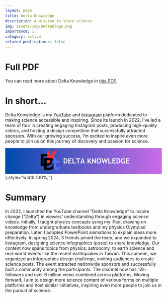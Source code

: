 ```yaml
---
layout: page
title: Delta Knowledge
description: A mission to share science.
img: assets/img/DeltaKlogo.png
importance: 1
category: active
related_publications: false
---
```


# Full PDF
You can read more about Delta Knowledge in [this PDF](/assets/pdf/DeltaKnowledgePortfolio.pdf).

# In short...
Delta Knowledge is my [YouTube](https://www.youtube.com/@deltaknowledge15) and [Instagram](https://www.instagram.com/deltakphy/) platform dedicated to making science accessible and inspiring. Since its launch in 2022, I’ve led a team of four in creating engaging Instagram posts, producing high-quality videos, and hosting a design competition that successfully attracted sponsors. With our growing success, I’m excited to inspire even more people to join us on this journey of discovery and passion for science.

![Delta Knowledge Banner](/assets/img/dkbanner.png){:style="width:100%;"}

# Summary
 In 2022, I launched the YouTube channel "Delta Knowledge" to inspire change
 ("Delta") in viewers' understanding through engaging science videos. Initially, I
 taught physics concepts using my iPad, drawing on knowledge from
 undergraduate textbooks and my physics Olympiad preparation. Later, I
 adopted PowerPoint animations to explain ideas more effectively. In spring
 2024, 3 friends joined the team, and we expanded to Instagram, designing
 science infographics (posts) to share knowledge. Our content now spans topics
 from physics, astronomy, to earth science and real-world events like the recent
 earthquakes in Taiwan. This summer, we organized an infographics design
 challenge, inviting audiences to create science posts. The event attracted
 nationwide sponsors and successfully built a community among the
 participants. The channel now has 12k+ followers and over 6 million views
 combined across platforms. Moving forward, I aim to design more science
 content of various forms on multiple platforms and host similar initiatives,
 inspiring even more people to join us in the pursuit of science.